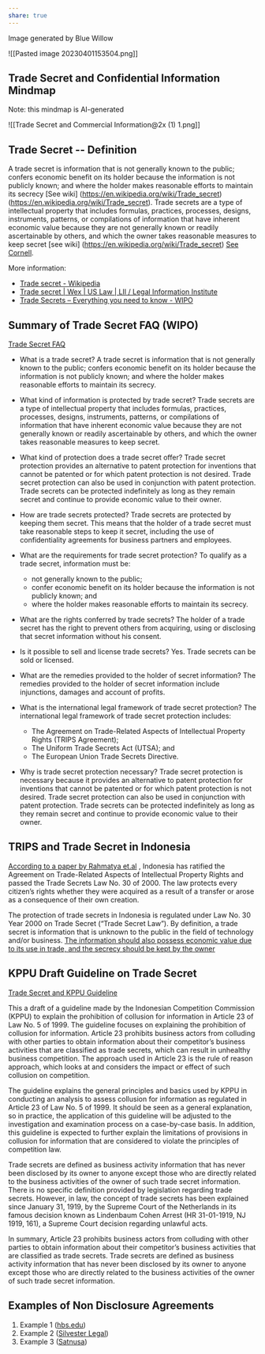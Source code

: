 ```yaml
---
share: true
---
```


Image generated by Blue Willow

![[Pasted image 20230401153504.png]]





## Trade Secret and Confidential Information Mindmap 

Note: this mindmap is AI-generated

![[Trade Secret and Commercial Information@2x (1) 1.png]]


## Trade Secret -- Definition

A trade secret is information that is not generally known to the public; confers economic benefit on its holder because the information is not publicly known; and where the holder makes reasonable efforts to maintain its secrecy [See wiki] (https://en.wikipedia.org/wiki/Trade_secret)(https://en.wikipedia.org/wiki/Trade_secret). Trade secrets are a type of intellectual property that includes formulas, practices, processes, designs, instruments, patterns, or compilations of information that have inherent economic value because they are not generally known or readily ascertainable by others, and which the owner takes reasonable measures to keep secret [see wiki] (https://en.wikipedia.org/wiki/Trade_secret) [See Cornell](https://www.law.cornell.edu/wex/trade_secret).

More information:

-   [Trade secret - Wikipedia](https://en.wikipedia.org/wiki/Trade_secret)
-   [Trade secret | Wex | US Law | LII / Legal Information Institute](https://www.law.cornell.edu/wex/trade_secret)
-   [Trade Secrets – Everything you need to know - WIPO](https://www.wipo.int/tradesecrets/en/)


## Summary of Trade Secret FAQ (WIPO)

[Trade Secret FAQ](https://www.wipo.int/tradesecrets/en/tradesecrets_faqs.html)

- What is a trade secret? A trade secret is information that is not generally known to the public; confers economic benefit on its holder because the information is not publicly known; and where the holder makes reasonable efforts to maintain its secrecy.

- What kind of information is protected by trade secret? Trade secrets are a type of intellectual property that includes formulas, practices, processes, designs, instruments, patterns, or compilations of information that have inherent economic value because they are not generally known or readily ascertainable by others, and which the owner takes reasonable measures to keep secret.
  
- What kind of protection does a trade secret offer? Trade secret protection provides an alternative to patent protection for inventions that cannot be patented or for which patent protection is not desired. Trade secret protection can also be used in conjunction with patent protection. Trade secrets can be protected indefinitely as long as they remain secret and continue to provide economic value to their owner.
- How are trade secrets protected? Trade secrets are protected by keeping them secret. This means that the holder of a trade secret must take reasonable steps to keep it secret, including the use of confidentiality agreements for business partners and employees.

- What are the requirements for trade secret protection? To qualify as a trade secret, information must be:
    
    -   not generally known to the public;
    -   confer economic benefit on its holder because the information is not publicly known; and
    -   where the holder makes reasonable efforts to maintain its secrecy.


- What are the rights conferred by trade secrets? The holder of a trade secret has the right to prevent others from acquiring, using or disclosing that secret information without his consent.
  
- Is it possible to sell and license trade secrets? Yes. Trade secrets can be sold or licensed.
   
- What are the remedies provided to the holder of secret information? The remedies provided to the holder of secret information include injunctions, damages and account of profits.

- What is the international legal framework of trade secret protection? The international legal framework of trade secret protection includes:
    
    -   The Agreement on Trade-Related Aspects of Intellectual Property Rights (TRIPS Agreement);
    -   The Uniform Trade Secrets Act (UTSA); and
    -   The European Union Trade Secrets Directive.



- Why is trade secret protection necessary? Trade secret protection is necessary because it provides an alternative to patent protection for inventions that cannot be patented or for which patent protection is not desired. Trade secret protection can also be used in conjunction with patent protection. Trade secrets can be protected indefinitely as long as they remain secret and continue to provide economic value to their owner.


## TRIPS and Trade Secret in Indonesia


[According to a paper by Rahmatya et.al](https://ojs.uph.edu/index.php/Anthology/article/view/6700) , Indonesia has ratified the Agreement on Trade-Related Aspects of Intellectual Property Rights and passed the Trade Secrets Law No. 30 of 2000. The law protects every citizen’s rights whether they were acquired as a result of a transfer or arose as a consequence of their own creation.

The protection of trade secrets in Indonesia is regulated under Law No. 30 Year 2000 on Trade Secret (“Trade Secret Law”). By definition, a trade secret is information that is unknown to the public in the field of technology and/or business. [The information should also possess economic value due to its use in trade, and the secrecy should be kept by the owner](https://affa.co.id/global/2020/02/08/trade-secret-scope-protection-indonesia/) 


## KPPU Draft Guideline on Trade Secret

[Trade Secret and KPPU Guideline](https://www.kppu.go.id/id/wp-content/uploads/2012/01/UPLOAD-Draft-Pasal-23_Rahasia-Perusahaan-Clean-19.01.2012.pdf)

This a draft of a guideline made by the Indonesian Competition Commission (KPPU) to explain the prohibition of collusion for information in Article 23 of Law No. 5 of 1999. The guideline focuses on explaining the prohibition of collusion for information. Article 23 prohibits business actors from colluding with other parties to obtain information about their competitor’s business activities that are classified as trade secrets, which can result in unhealthy business competition. The approach used in Article 23 is the rule of reason approach, which looks at and considers the impact or effect of such collusion on competition.

The guideline explains the general principles and basics used by KPPU in conducting an analysis to assess collusion for information as regulated in Article 23 of Law No. 5 of 1999. It should be seen as a general explanation, so in practice, the application of this guideline will be adjusted to the investigation and examination process on a case-by-case basis. In addition, this guideline is expected to further explain the limitations of provisions in collusion for information that are considered to violate the principles of competition law.

Trade secrets are defined as business activity information that has never been disclosed by its owner to anyone except those who are directly related to the business activities of the owner of such trade secret information. There is no specific definition provided by legislation regarding trade secrets. However, in law, the concept of trade secrets has been explained since January 31, 1919, by the Supreme Court of the Netherlands in its famous decision known as Lindenbaum Cohen Arrest (HR 31-01-1919, NJ 1919, 161), a Supreme Court decision regarding unlawful acts.

In summary, Article 23 prohibits business actors from colluding with other parties to obtain information about their competitor’s business activities that are classified as trade secrets. Trade secrets are defined as business activity information that has never been disclosed by its owner to anyone except those who are directly related to the business activities of the owner of such trade secret information.

## Examples of Non Disclosure Agreements

1. Example 1 ([hbs.edu](https://view.officeapps.live.com/op/view.aspx?src=https%3A%2F%2Fwww.hbs.edu%2Fnewventurecompetition%2FDocuments%2FNondisclosure%2520Agreement.docx%23%3A~%3Atext%3DTHIS%2520AGREEMENT%2520(the%2520%2522Agreement%25E2%2580%259D%2Cthe%2520%25E2%2580%259CReceiving%2520Party%25E2%2580%259D).&wdOrigin=BROWSELINK))
2. Example 2 ([Silvester Legal]())
3. Example 3 ([Satnusa](https://www.satnusa.com/data/download/nda.pdf))

